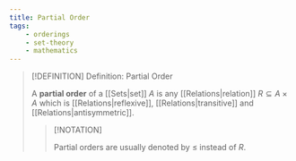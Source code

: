 ```yaml
---
title: Partial Order
tags:
    - orderings
    - set-theory
    - mathematics
---
```


>[!DEFINITION] Definition: Partial Order
>
>A **partial order** of a [[Sets|set]] $A$ is any [[Relations|relation]] $R \subseteq A \times A$ which is [[Relations|reflexive]], [[Relations|transitive]] and [[Relations|antisymmetric]].
>
>>[!NOTATION]
>>
>>Partial orders are usually denoted by $\le$ instead of $R$.
>>
>